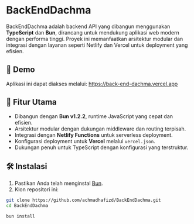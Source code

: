 # BackEndDachma

BackEndDachma adalah backend API yang dibangun menggunakan **TypeScript** dan **Bun**, dirancang untuk mendukung aplikasi web modern dengan performa tinggi. Proyek ini memanfaatkan arsitektur modular dan integrasi dengan layanan seperti Netlify dan Vercel untuk deployment yang efisien.

## 🔗 Demo

Aplikasi ini dapat diakses melalui: https://back-end-dachma.vercel.app

## 🚀 Fitur Utama

- Dibangun dengan **Bun v1.2.2**, runtime JavaScript yang cepat dan efisien.
- Arsitektur modular dengan dukungan middleware dan routing terpisah.
- Integrasi dengan **Netlify Functions** untuk serverless deployment.
- Konfigurasi deployment untuk **Vercel** melalui `vercel.json`.
- Dukungan penuh untuk TypeScript dengan konfigurasi yang terstruktur.

## 🛠️ Instalasi

1. Pastikan Anda telah menginstal [Bun](https://bun.sh).
2. Klon repositori ini:

```bash
git clone https://github.com/achmadhafizd/BackEndDachma.git
cd BackEndDachma

bun install

```

